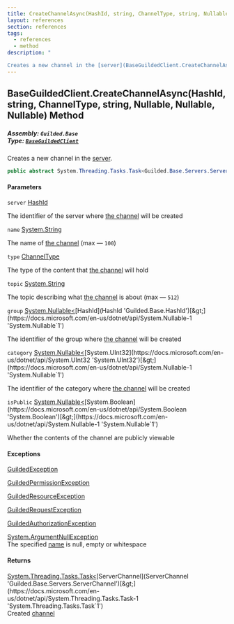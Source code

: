 ```yaml
---
title: CreateChannelAsync(HashId, string, ChannelType, string, Nullable<HashId>, Nullable<uint>, Nullable<bool>)
layout: references
section: references
tags:
  - references
  - method
description: "

Creates a new channel in the [server](BaseGuildedClient.CreateChannelAsync(HashId,string,ChannelType,string,Nullable_HashId_,Nullable_uint_,Nullable_bool_)#Guilded.Base.BaseGuildedClient.CreateChannelAsync(Guilded.Base.HashId,string,Guilded.Base.Servers.ChannelType,string,System.Nullable_Guilded.Base.HashId_,System.Nullable_uint_,System.Nullable_bool_).server 'Guilded.Base.BaseGuildedClient.CreateChannelAsync(Guilded.Base.HashId, string, Guilded.Base.Servers.ChannelType, string, System.Nullable<Guilded.Base.HashId>, System.Nullable<uint>, System.Nullable<bool>).server')."
---
```


## BaseGuildedClient.CreateChannelAsync(HashId, string, ChannelType, string, Nullable<HashId>, Nullable<uint>, Nullable<bool>) Method
##### **Assembly:** `Guilded.Base`<br/>**Type:** [`BaseGuildedClient`](BaseGuildedClient 'Guilded.Base.BaseGuildedClient')

Creates a new channel in the [server](BaseGuildedClient.CreateChannelAsync(HashId,string,ChannelType,string,Nullable_HashId_,Nullable_uint_,Nullable_bool_)#Guilded.Base.BaseGuildedClient.CreateChannelAsync(Guilded.Base.HashId,string,Guilded.Base.Servers.ChannelType,string,System.Nullable_Guilded.Base.HashId_,System.Nullable_uint_,System.Nullable_bool_).server 'Guilded.Base.BaseGuildedClient.CreateChannelAsync(Guilded.Base.HashId, string, Guilded.Base.Servers.ChannelType, string, System.Nullable<Guilded.Base.HashId>, System.Nullable<uint>, System.Nullable<bool>).server').

```csharp
public abstract System.Threading.Tasks.Task<Guilded.Base.Servers.ServerChannel> CreateChannelAsync(Guilded.Base.HashId server, string name, Guilded.Base.Servers.ChannelType type=Guilded.Base.Servers.ChannelType.Chat, string? topic=null, System.Nullable<Guilded.Base.HashId> group=null, System.Nullable<uint> category=null, System.Nullable<bool> isPublic=null);
```
#### Parameters

<a name='Guilded.Base.BaseGuildedClient.CreateChannelAsync(Guilded.Base.HashId,string,Guilded.Base.Servers.ChannelType,string,System.Nullable_Guilded.Base.HashId_,System.Nullable_uint_,System.Nullable_bool_).server'></a>

`server` [HashId](HashId 'Guilded.Base.HashId')

The identifier of the server where [the channel](ServerChannel 'Guilded.Base.Servers.ServerChannel') will be created

<a name='Guilded.Base.BaseGuildedClient.CreateChannelAsync(Guilded.Base.HashId,string,Guilded.Base.Servers.ChannelType,string,System.Nullable_Guilded.Base.HashId_,System.Nullable_uint_,System.Nullable_bool_).name'></a>

`name` [System.String](https://docs.microsoft.com/en-us/dotnet/api/System.String 'System.String')

The name of [the channel](ServerChannel 'Guilded.Base.Servers.ServerChannel') (max — `100`)

<a name='Guilded.Base.BaseGuildedClient.CreateChannelAsync(Guilded.Base.HashId,string,Guilded.Base.Servers.ChannelType,string,System.Nullable_Guilded.Base.HashId_,System.Nullable_uint_,System.Nullable_bool_).type'></a>

`type` [ChannelType](ChannelType 'Guilded.Base.Servers.ChannelType')

The type of the content that [the channel](ServerChannel 'Guilded.Base.Servers.ServerChannel') will hold

<a name='Guilded.Base.BaseGuildedClient.CreateChannelAsync(Guilded.Base.HashId,string,Guilded.Base.Servers.ChannelType,string,System.Nullable_Guilded.Base.HashId_,System.Nullable_uint_,System.Nullable_bool_).topic'></a>

`topic` [System.String](https://docs.microsoft.com/en-us/dotnet/api/System.String 'System.String')

The topic describing what [the channel](ServerChannel 'Guilded.Base.Servers.ServerChannel') is about (max — `512`)

<a name='Guilded.Base.BaseGuildedClient.CreateChannelAsync(Guilded.Base.HashId,string,Guilded.Base.Servers.ChannelType,string,System.Nullable_Guilded.Base.HashId_,System.Nullable_uint_,System.Nullable_bool_).group'></a>

`group` [System.Nullable&lt;](https://docs.microsoft.com/en-us/dotnet/api/System.Nullable-1 'System.Nullable`1')[HashId](HashId 'Guilded.Base.HashId')[&gt;](https://docs.microsoft.com/en-us/dotnet/api/System.Nullable-1 'System.Nullable`1')

The identifier of the group where [the channel](ServerChannel 'Guilded.Base.Servers.ServerChannel') will be created

<a name='Guilded.Base.BaseGuildedClient.CreateChannelAsync(Guilded.Base.HashId,string,Guilded.Base.Servers.ChannelType,string,System.Nullable_Guilded.Base.HashId_,System.Nullable_uint_,System.Nullable_bool_).category'></a>

`category` [System.Nullable&lt;](https://docs.microsoft.com/en-us/dotnet/api/System.Nullable-1 'System.Nullable`1')[System.UInt32](https://docs.microsoft.com/en-us/dotnet/api/System.UInt32 'System.UInt32')[&gt;](https://docs.microsoft.com/en-us/dotnet/api/System.Nullable-1 'System.Nullable`1')

The identifier of the category where [the channel](ServerChannel 'Guilded.Base.Servers.ServerChannel') will be created

<a name='Guilded.Base.BaseGuildedClient.CreateChannelAsync(Guilded.Base.HashId,string,Guilded.Base.Servers.ChannelType,string,System.Nullable_Guilded.Base.HashId_,System.Nullable_uint_,System.Nullable_bool_).isPublic'></a>

`isPublic` [System.Nullable&lt;](https://docs.microsoft.com/en-us/dotnet/api/System.Nullable-1 'System.Nullable`1')[System.Boolean](https://docs.microsoft.com/en-us/dotnet/api/System.Boolean 'System.Boolean')[&gt;](https://docs.microsoft.com/en-us/dotnet/api/System.Nullable-1 'System.Nullable`1')

Whether the contents of the channel are publicly viewable

#### Exceptions

[GuildedException](GuildedException 'Guilded.Base.GuildedException')

[GuildedPermissionException](GuildedPermissionException 'Guilded.Base.GuildedPermissionException')

[GuildedResourceException](GuildedResourceException 'Guilded.Base.GuildedResourceException')

[GuildedRequestException](GuildedRequestException 'Guilded.Base.GuildedRequestException')

[GuildedAuthorizationException](GuildedAuthorizationException 'Guilded.Base.GuildedAuthorizationException')

[System.ArgumentNullException](https://docs.microsoft.com/en-us/dotnet/api/System.ArgumentNullException 'System.ArgumentNullException')  
The specified [name](BaseGuildedClient.CreateChannelAsync(HashId,string,ChannelType,string,Nullable_HashId_,Nullable_uint_,Nullable_bool_)#Guilded.Base.BaseGuildedClient.CreateChannelAsync(Guilded.Base.HashId,string,Guilded.Base.Servers.ChannelType,string,System.Nullable_Guilded.Base.HashId_,System.Nullable_uint_,System.Nullable_bool_).name 'Guilded.Base.BaseGuildedClient.CreateChannelAsync(Guilded.Base.HashId, string, Guilded.Base.Servers.ChannelType, string, System.Nullable<Guilded.Base.HashId>, System.Nullable<uint>, System.Nullable<bool>).name') is null, empty or whitespace

#### Returns
[System.Threading.Tasks.Task&lt;](https://docs.microsoft.com/en-us/dotnet/api/System.Threading.Tasks.Task-1 'System.Threading.Tasks.Task`1')[ServerChannel](ServerChannel 'Guilded.Base.Servers.ServerChannel')[&gt;](https://docs.microsoft.com/en-us/dotnet/api/System.Threading.Tasks.Task-1 'System.Threading.Tasks.Task`1')  
Created [channel](ServerChannel 'Guilded.Base.Servers.ServerChannel')